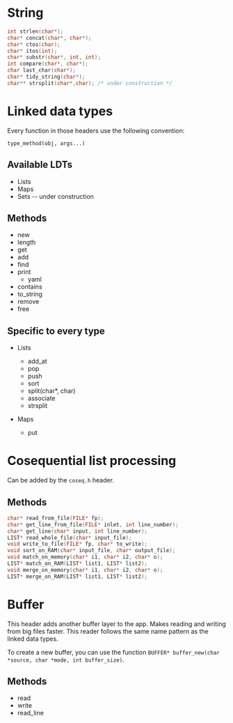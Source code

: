 # String

``` C
int strlen(char*);
char* concat(char*, char*);
char* ctos(char);
char* itos(int);
char* substr(char*, int, int);
int compare(char*, char*);
char last_char(char*);
char* tidy_string(char*);
char** strsplit(char*,char); /* under construction */
```

# Linked data types

Every function in those headers use the following convention:

    type_method(obj, args...)

## Available LDTs

+ Lists
+ Maps
+ Sets -- under construction

## Methods

+ new
+ length
+ get
+ add
+ find
+ print
  - yaml
+ contains
+ to_string
+ remove
+ free

## Specific to every type

+ Lists
  - add_at
  - pop
  - push
  - sort
  - split(char*, char)
  - associate
  - strsplit

+ Maps
  - put

# Cosequential list processing

Can be added by the `coseq.h` header.

Methods
-------

``` C
char* read_from_file(FILE* fp);
char* get_line_from_file(FILE* inlet, int line_number);
char* get_line(char* input, int line_number);
LIST* read_whole_file(char* input_file);
void write_to_file(FILE* fp, char* to_write);
void sort_on_RAM(char* input_file, char* output_file);
void match_on_memory(char* i1, char* i2, char* o);
LIST* match_on_RAM(LIST* list1, LIST* list2);
void merge_on_memory(char* i1, char* i2, char* o);
LIST* merge_on_RAM(LIST* list1, LIST* list2);
```

# Buffer

This header adds another buffer layer to the app. Makes reading and writing from big files faster. This reader follows the same name pattern as the linked data types.

To create a new buffer, you can use the function `BUFFER* buffer_new(char *source, char *mode, int buffer_size)`.

Methods
-------

+ read
+ write
+ read_line
